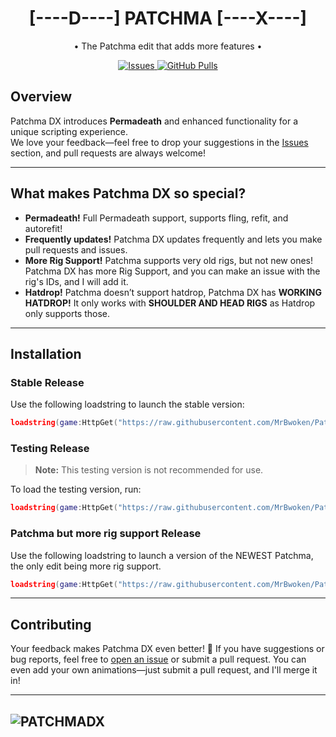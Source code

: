
<h1 align="center">[----D----] PATCHMA [----X----]</h2>
<p align="center">• The Patchma edit that adds more features •</p>
<p align="center">
	<a href="https://github.com/MrBwoken/PatchmaDX/issues">
		<img alt="Issues" src="https://img.shields.io/github/issues/MrBwoken/PatchmaDX?color=0088ff"/>
	</a>
	<a href="https://github.com/MrBwoken/PatchmaDX/pulls">
		<img alt="GitHub Pulls" src="https://img.shields.io/github/issues-pr/MrBwoken/PatchmaDX?color=0088ff"/>
	</a>
</p>

## Overview

Patchma DX introduces **Permadeath** and enhanced functionality for a unique scripting experience.  
We love your feedback—feel free to drop your suggestions in the [Issues](https://github.com/MrBwoken/PatchmaDX/issues) section, and pull requests are always welcome!

---

## What makes Patchma DX so special?

- **Permadeath!** Full Permadeath support, supports fling, refit, and autorefit!
- **Frequently updates!** Patchma DX updates frequently and lets you make pull requests and issues.
- **More Rig Support!** Patchma supports very old rigs, but not new ones! Patchma DX has more Rig Support, and you can make an issue with the rig's IDs, and I will add it.
- **Hatdrop!** Patchma doesn’t support hatdrop, Patchma DX has **WORKING HATDROP!** It only works with **SHOULDER AND HEAD RIGS** as Hatdrop only supports those.

---

## Installation

### Stable Release

Use the following loadstring to launch the stable version:

```lua
loadstring(game:HttpGet("https://raw.githubusercontent.com/MrBwoken/PatchmaDX/refs/heads/main/PatchmaDX.lua"))()
```

### Testing Release

> **Note:** This testing version is not recommended for use.

To load the testing version, run:

```lua
loadstring(game:HttpGet("https://raw.githubusercontent.com/MrBwoken/PatchmaDX/refs/heads/PatchmaDX-TESTING/PatchmaDX.lua"))()
```

### Patchma but more rig support Release

Use the following loadstring to launch a version of the NEWEST Patchma, the only edit being more rig support.

```lua
loadstring(game:HttpGet("https://raw.githubusercontent.com/MrBwoken/PatchmaDX/refs/heads/main/PatchmaButMoreRigSupport.lua"))()
```

---

## Contributing

Your feedback makes Patchma DX even better! 🚀 If you have suggestions or bug reports, feel free to [open an issue](https://github.com/MrBwoken/PatchmaDX/issues) or submit a pull request. You can even add your own animations—just submit a pull request, and I'll merge it in!

---
![PATCHMADX](https://github.com/user-attachments/assets/42e11dd6-8e37-4503-bcbd-e41401fd49a2)
---
